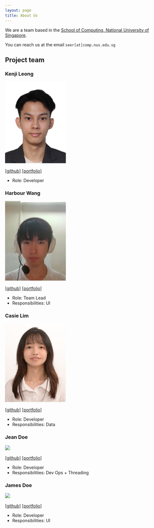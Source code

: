 ```yaml
---
layout: page
title: About Us
---
```


We are a team based in the [School of Computing, National University of Singapore](https://www.comp.nus.edu.sg).

You can reach us at the email `seer[at]comp.nus.edu.sg`

## Project team

### Kenji Leong

<img src="images/kkenjji.png" width="200px">

[[github](https://github.com/kkenjji)]
[[portfolio](team/kkenjji.md)]

* Role: Developer

### Harbour Wang

<img src="images/nano-233.png" width="200px">

[[github](https://github.com/Nano-233)]
[[portfolio](team/harbour.md)]

* Role: Team Lead
* Responsibilities: UI

### Casie Lim

<img src="images/casielim.png" width="200px">

[[github](http://github.com/Casielim)] 
[[portfolio](team/casielim.md)]

* Role: Developer
* Responsibilities: Data

### Jean Doe

<img src="images/johndoe.png" width="200px">

[[github](http://github.com/johndoe)]
[[portfolio](team/johndoe.md)]

* Role: Developer
* Responsibilities: Dev Ops + Threading

### James Doe

<img src="images/johndoe.png" width="200px">

[[github](http://github.com/johndoe)]
[[portfolio](team/johndoe.md)]

* Role: Developer
* Responsibilities: UI
